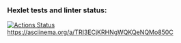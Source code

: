 ### Hexlet tests and linter status:
[![Actions Status](https://github.com/buyhuy/python-project-lvl1/workflows/hexlet-check/badge.svg)](https://github.com/buyhuy/python-project-lvl1/actions)
https://asciinema.org/a/TRI3ECjKRHNgWQKQeNQMo850C
